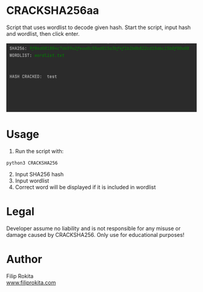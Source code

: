 # CRACKSHA256aa
Script that uses wordlist to decode given hash. Start the script, input hash and wordlist, then click enter.<br/>
<br/>
<img src="CRACKSHA256.png">

# Usage
1. Run the script with:
```
python3 CRACKSHA256
```
2. Input SHA256 hash
3. Input wordlist
4. Correct word will be displayed if it is included in wordlist

# Legal
Developer assume no liability and is not responsible for any misuse or damage caused by CRACKSHA256. Only use for educational purposes!

# Author
Filip Rokita<br/>
www.filiprokita.com
